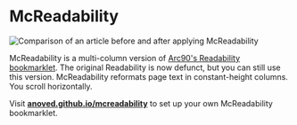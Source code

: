# McReadability

![Comparison of an article before and after applying McReadability](screenshot-comparison.jpg)

McReadability is a multi-column version of [Arc90's Readability bookmarklet](http://lab.arc90.com/experiments/readability/). The original Readability is now defunct, but you can still use this version. McReadability reformats page text in constant-height columns. You scroll horizontally.

Visit [**anoved.github.io/mcreadability**](http://anoved.github.io/mcreadability/) to set up your own McReadability bookmarklet.
